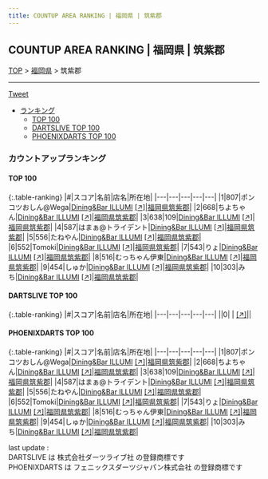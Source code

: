 ```yaml
---
title: COUNTUP AREA RANKING | 福岡県 | 筑紫郡
---
```

## COUNTUP AREA RANKING | 福岡県 | 筑紫郡

[TOP](/darts/rank/) > [福岡県](/darts/rank/福岡県/) > 筑紫郡

___

<a href="https://twitter.com/share?ref_src=twsrc%5Etfw" data-text="COUNTUP AREA RANKING | 福岡県筑紫郡" class="twitter-share-button" data-hashtags="DARTSLIVE,PHOENIXDARTS,darts,ダーツ" data-show-count="false">Tweet</a>

* [ランキング](#カウントアップランキング)
    * [TOP 100](#top-100)
    * [DARTSLIVE TOP 100](#dartslive-top-100)
    * [PHOENIXDARTS TOP 100](#phoenixdarts-top-100)

### カウントアップランキング

#### TOP 100



{:.table-ranking}
|#|スコア|名前|店名|所在地|
|---|---|---|---|---|
|1|807|<span class="rank-name-pd">ポンコツおしん@Wega</span>|<a href="/darts/rank/shops/75470.html">Dining&Bar ILLUMI</a> <a href="https://vs.phoenixdarts.com/jp/shop/shopDetailInfo/s_75470?s_seq=75470">[↗]</a>|<a href="/darts/rank/福岡県/筑紫郡">福岡県筑紫郡</a>|
|2|668|<span class="rank-name-pd">ちよちゃん</span>|<a href="/darts/rank/shops/75470.html">Dining&Bar ILLUMI</a> <a href="https://vs.phoenixdarts.com/jp/shop/shopDetailInfo/s_75470?s_seq=75470">[↗]</a>|<a href="/darts/rank/福岡県/筑紫郡">福岡県筑紫郡</a>|
|3|638|<span class="rank-name-pd">109</span>|<a href="/darts/rank/shops/75470.html">Dining&Bar ILLUMI</a> <a href="https://vs.phoenixdarts.com/jp/shop/shopDetailInfo/s_75470?s_seq=75470">[↗]</a>|<a href="/darts/rank/福岡県/筑紫郡">福岡県筑紫郡</a>|
|4|587|<span class="rank-name-pd">はまぁ@トライデント</span>|<a href="/darts/rank/shops/75470.html">Dining&Bar ILLUMI</a> <a href="https://vs.phoenixdarts.com/jp/shop/shopDetailInfo/s_75470?s_seq=75470">[↗]</a>|<a href="/darts/rank/福岡県/筑紫郡">福岡県筑紫郡</a>|
|5|556|<span class="rank-name-pd">たねやん</span>|<a href="/darts/rank/shops/75470.html">Dining&Bar ILLUMI</a> <a href="https://vs.phoenixdarts.com/jp/shop/shopDetailInfo/s_75470?s_seq=75470">[↗]</a>|<a href="/darts/rank/福岡県/筑紫郡">福岡県筑紫郡</a>|
|6|552|<span class="rank-name-pd">Tomoki</span>|<a href="/darts/rank/shops/75470.html">Dining&Bar ILLUMI</a> <a href="https://vs.phoenixdarts.com/jp/shop/shopDetailInfo/s_75470?s_seq=75470">[↗]</a>|<a href="/darts/rank/福岡県/筑紫郡">福岡県筑紫郡</a>|
|7|543|<span class="rank-name-pd">りょ</span>|<a href="/darts/rank/shops/75470.html">Dining&Bar ILLUMI</a> <a href="https://vs.phoenixdarts.com/jp/shop/shopDetailInfo/s_75470?s_seq=75470">[↗]</a>|<a href="/darts/rank/福岡県/筑紫郡">福岡県筑紫郡</a>|
|8|516|<span class="rank-name-pd">むっちゃん伊東</span>|<a href="/darts/rank/shops/75470.html">Dining&Bar ILLUMI</a> <a href="https://vs.phoenixdarts.com/jp/shop/shopDetailInfo/s_75470?s_seq=75470">[↗]</a>|<a href="/darts/rank/福岡県/筑紫郡">福岡県筑紫郡</a>|
|9|454|<span class="rank-name-pd">しゅか</span>|<a href="/darts/rank/shops/75470.html">Dining&Bar ILLUMI</a> <a href="https://vs.phoenixdarts.com/jp/shop/shopDetailInfo/s_75470?s_seq=75470">[↗]</a>|<a href="/darts/rank/福岡県/筑紫郡">福岡県筑紫郡</a>|
|10|303|<span class="rank-name-pd">みち</span>|<a href="/darts/rank/shops/75470.html">Dining&Bar ILLUMI</a> <a href="https://vs.phoenixdarts.com/jp/shop/shopDetailInfo/s_75470?s_seq=75470">[↗]</a>|<a href="/darts/rank/福岡県/筑紫郡">福岡県筑紫郡</a>|


#### DARTSLIVE TOP 100



{:.table-ranking}
|#|スコア|名前|店名|所在地|
|---|---|---|---|---|
||0|<span class="rank-name-dl"> </span>|<a href="/darts/rank/shops/.html"></a> <a href="">[↗]</a>|<a href="/darts/rank//"></a>|


#### PHOENIXDARTS TOP 100



{:.table-ranking}
|#|スコア|名前|店名|所在地|
|---|---|---|---|---|
|1|807|<span class="rank-name-pd">ポンコツおしん@Wega</span>|<a href="/darts/rank/shops/75470.html">Dining&Bar ILLUMI</a> <a href="https://vs.phoenixdarts.com/jp/shop/shopDetailInfo/s_75470?s_seq=75470">[↗]</a>|<a href="/darts/rank/福岡県/筑紫郡">福岡県筑紫郡</a>|
|2|668|<span class="rank-name-pd">ちよちゃん</span>|<a href="/darts/rank/shops/75470.html">Dining&Bar ILLUMI</a> <a href="https://vs.phoenixdarts.com/jp/shop/shopDetailInfo/s_75470?s_seq=75470">[↗]</a>|<a href="/darts/rank/福岡県/筑紫郡">福岡県筑紫郡</a>|
|3|638|<span class="rank-name-pd">109</span>|<a href="/darts/rank/shops/75470.html">Dining&Bar ILLUMI</a> <a href="https://vs.phoenixdarts.com/jp/shop/shopDetailInfo/s_75470?s_seq=75470">[↗]</a>|<a href="/darts/rank/福岡県/筑紫郡">福岡県筑紫郡</a>|
|4|587|<span class="rank-name-pd">はまぁ@トライデント</span>|<a href="/darts/rank/shops/75470.html">Dining&Bar ILLUMI</a> <a href="https://vs.phoenixdarts.com/jp/shop/shopDetailInfo/s_75470?s_seq=75470">[↗]</a>|<a href="/darts/rank/福岡県/筑紫郡">福岡県筑紫郡</a>|
|5|556|<span class="rank-name-pd">たねやん</span>|<a href="/darts/rank/shops/75470.html">Dining&Bar ILLUMI</a> <a href="https://vs.phoenixdarts.com/jp/shop/shopDetailInfo/s_75470?s_seq=75470">[↗]</a>|<a href="/darts/rank/福岡県/筑紫郡">福岡県筑紫郡</a>|
|6|552|<span class="rank-name-pd">Tomoki</span>|<a href="/darts/rank/shops/75470.html">Dining&Bar ILLUMI</a> <a href="https://vs.phoenixdarts.com/jp/shop/shopDetailInfo/s_75470?s_seq=75470">[↗]</a>|<a href="/darts/rank/福岡県/筑紫郡">福岡県筑紫郡</a>|
|7|543|<span class="rank-name-pd">りょ</span>|<a href="/darts/rank/shops/75470.html">Dining&Bar ILLUMI</a> <a href="https://vs.phoenixdarts.com/jp/shop/shopDetailInfo/s_75470?s_seq=75470">[↗]</a>|<a href="/darts/rank/福岡県/筑紫郡">福岡県筑紫郡</a>|
|8|516|<span class="rank-name-pd">むっちゃん伊東</span>|<a href="/darts/rank/shops/75470.html">Dining&Bar ILLUMI</a> <a href="https://vs.phoenixdarts.com/jp/shop/shopDetailInfo/s_75470?s_seq=75470">[↗]</a>|<a href="/darts/rank/福岡県/筑紫郡">福岡県筑紫郡</a>|
|9|454|<span class="rank-name-pd">しゅか</span>|<a href="/darts/rank/shops/75470.html">Dining&Bar ILLUMI</a> <a href="https://vs.phoenixdarts.com/jp/shop/shopDetailInfo/s_75470?s_seq=75470">[↗]</a>|<a href="/darts/rank/福岡県/筑紫郡">福岡県筑紫郡</a>|
|10|303|<span class="rank-name-pd">みち</span>|<a href="/darts/rank/shops/75470.html">Dining&Bar ILLUMI</a> <a href="https://vs.phoenixdarts.com/jp/shop/shopDetailInfo/s_75470?s_seq=75470">[↗]</a>|<a href="/darts/rank/福岡県/筑紫郡">福岡県筑紫郡</a>|


<div class="footer border-top border-gray-light mt-5 pt-3 text-right text-gray">
    last update : <span style="font-weight: italic" id="foot_last_modified"></span><br />
    DARTSLIVE は 株式会社ダーツライブ社 の登録商標です<br />
    PHOENIXDARTS は フェニックスダーツジャパン株式会社 の登録商標です<br />
</div>

<script src="https://cdnjs.cloudflare.com/ajax/libs/jquery.tablesorter/2.31.3/js/jquery.tablesorter.min.js" integrity="sha512-qzgd5cYSZcosqpzpn7zF2ZId8f/8CHmFKZ8j7mU4OUXTNRd5g+ZHBPsgKEwoqxCtdQvExE5LprwwPAgoicguNg==" crossorigin="anonymous" referrerpolicy="no-referrer"></script>
<link rel="stylesheet" href="https://cdnjs.cloudflare.com/ajax/libs/jquery.tablesorter/2.31.3/css/theme.default.min.css" integrity="sha512-wghhOJkjQX0Lh3NSWvNKeZ0ZpNn+SPVXX1Qyc9OCaogADktxrBiBdKGDoqVUOyhStvMBmJQ8ZdMHiR3wuEq8+w==" crossorigin="anonymous" referrerpolicy="no-referrer" />
<script>
$(function() {
    $(".table-ranking").tablesorter({sortList:[[0, 0]]});
    $("#foot_last_modified").text(formatDate(new Date(document.lastModified), 'yyyy-MM-dd HH:mm:ss'));
});
</script>

<script async src="https://platform.twitter.com/widgets.js" charset="utf-8"></script>